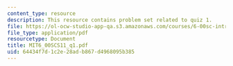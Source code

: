 ```yaml
---
content_type: resource
description: This resource contains problem set related to quiz 1.
file: https://ol-ocw-studio-app-qa.s3.amazonaws.com/courses/6-00sc-introduction-to-computer-science-and-programming-spring-2011/64434f7d1c2e28adb867d4968095b385_MIT6_00SCS11_q1.pdf
file_type: application/pdf
resourcetype: Document
title: MIT6_00SCS11_q1.pdf
uid: 64434f7d-1c2e-28ad-b867-d4968095b385
---
```

